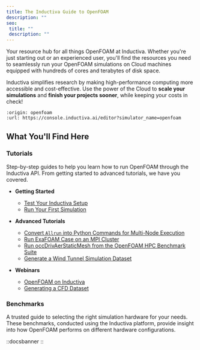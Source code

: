 ```yaml
---
title: The Inductiva Guide to OpenFOAM
description: ""
seo:
 title: ""
 description: ""
---
```


Your resource hub for all things OpenFOAM at Inductiva. Whether you're just starting out or an experienced user, you'll find the resources you need to seamlessly run your OpenFOAM simulations on Cloud machines equipped with hundreds of cores and terabytes of disk space.

Inductiva simplifies research by making high-performance computing more accessible and cost-effective. Use the power of the Cloud to **scale your simulations** and **finish your projects sooner**, while keeping your costs in check!

```{python_editor}
:origin: openfoam
:url: https://console.inductiva.ai/editor?simulator_name=openfoam
```

## What You'll Find Here

### Tutorials
Step-by-step guides to help you learn how to run OpenFOAM through the Inductiva API. From getting started to advanced tutorials, we have you covered.

* **Getting Started**
    - [Test Your Inductiva Setup](/guides/openfoam/tutorials/setup-test)
    - [Run Your First Simulation](/guides/openfoam/tutorials/quick-start)

* **Advanced Tutorials**
    - [Convert `Allrun` into Python Commands for Multi-Node Execution](/guides/openfoam/tutorials/convert-allrun-script-into-python-commands)
    - [Run ExaFOAM Case on an MPI Cluster](/guides/openfoam/tutorials/mpi-cluster-tutorial)
    - [Run occDrivAerStaticMesh from the OpenFOAM HPC Benchmark Suite](/guides/openfoam/tutorials/4.run-occdrivaerstaticmesh-case/)
    - [Generate a Wind Tunnel Simulation Dataset](/guides/openfoam/tutorials/generate-wind-tunnel-dataset/)

* **Webinars**
    - [OpenFOAM on Inductiva](/guides/openfoam/webinars/openfoam-video-tutorial)
    - [Generating a CFD Dataset](/guides/openfoam/webinars/openfoam-cfd-dataset)

### Benchmarks
A trusted guide to selecting the right simulation hardware for your needs. These benchmarks, conducted using the Inductiva platform, provide insight into how OpenFOAM performs on different hardware configurations.

::docsbanner
::

